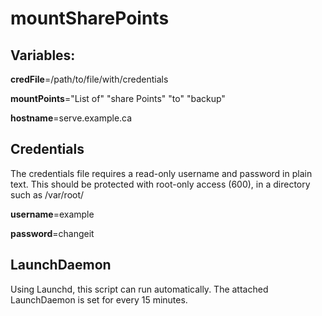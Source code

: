 # mountSharePoints

## Variables:

**credFile**=/path/to/file/with/credentials

**mountPoints**="List of" "share Points" "to" "backup"

**hostname**=serve.example.ca

## Credentials

The credentials file requires a read-only username and password in plain text.  This should be protected with root-only access (600), in a directory such as /var/root/

**username**=example

**password**=changeit

## LaunchDaemon

Using Launchd, this script can run automatically.  The attached LaunchDaemon is set for every 15 minutes.

